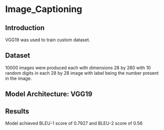 # Image_Captioning
## Introduction
VGG19 was used to train custom dataset.
## Dataset
10000 images were produced each with dimensions 28 by 280 with 10 random digits in each 28 by 28 image with label being the number present in the image.
## Model Architecture: VGG19
## Results
Model achieved BLEU-1 score of 0.7927 and BLEU-2 score of 0.56 
